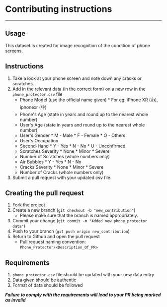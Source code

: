 # Contributing instructions

---
## Usage
This dataset is created for image recognition of the condition of phone screens. 

## Instructions

1. Take a look at your phone screen and note down any cracks or scratches.
2. Add in the relevant data (in the correct form) on a new row in the `phone_protector.csv` file
      * Phone Model (use the official name given)
            * For eg: iPhone XR (:+1:), iphonexr (:-1:)
      * Phone's Age (state in years and round up to the nearest whole number)
      * User's Age (state in years and round up to the nearest whole number)
      * User's Gender 
            * M - Male
            * F - Female
            * O - Others
      * User's Occupation
      * Second-Hand
            * Y - Yes
            * N - No
            * U - Unconfirmed
      * Scratches Severity
            * None
            * Minor
            * Severe
      * Number of Scratches (whole numbers only)
      * Air Bubbles
            * Y - Yes
            * N - No
      * Cracks Severity
            * None
            * Minor
            * Severe
      * Number of Cracks (whole numbers only)
3. Submit a pull request with your updated csv file. 


## Creating the pull request

1. Fork the project
2. Create a new branch (`git checkout -b "new_contribution"`)
      * Please make sure that the branch is named appropriately. 
3. Commit your change (`git commit -m "Added new phone_protector data"`)
4. Push to your branch (`git push origin new_contribution`)
5. Return to Github and open the pull request
      * Pull request naming convention: `Phone_Protector/<Description_Of_PR>`

## Requirements
1. `phone_protector.csv` file should be updated with your new data entry
2. Data given should be authentic
3. Format of data should be followed


**_Failure to comply with the requirements will lead to your PR being marked as invalid_**

  
  

